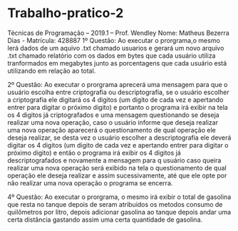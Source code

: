# Trabalho-pratico-2 
Técnicas de Programação – 2019.1 – Prof. Wendley Nome: Matheus Bezerra Dias - Matrícula: 428887
1º Questão:
Ao executar o prorgrama,o mesmo lerá dados de um aquivo .txt chamado usuarios e gerará um novo arquivo .txt chamado relatório com os dados em bytes que cada usuário utiliza tranformados em megabytes junto as porcentagens que cada usuário está utilizando em relação ao total.

2º Questão:
Ao executar o prorgrama aprecerá uma mensagem para que o usuário escolha entre criptografia ou descriptografia, se o usuário escolher a criptografia ele digitará os 4 digitos (um digito de cada vez e apertando entrer para digitar o próximo digito) e portanto o programa irá exibir na tela os 4 digitos já criptografados e uma mensagem questionando se deseja realizar uma nova operação, caso o usuário informe que deseja realizar uma nova operação aparecerá o questionamento de qual operação ele deseja realizar, se desta vez o usuário escolher a descriptografia ele deverá digitar os 4 digitos (um digito de cada vez e apertando entrer para digitar o próximo digito) e então o programa irá exibir os 4 digitos já descriptografados e novamente a mensagem para q usuário caso queira realizar uma nova operação será exibido na tela o questionamento de qual operação ele deseja realizar e assim sucessivamente, até que ele opte por não realizar uma nova operação o programa se encerra.

4º Questão:
Ao executar o prorgrama, o mesmo irá exibir o total de gasolina que resta no tanque depois de seram atribuidos os metodos consumo de quilômetros por litro, depois adicionar gasolina ao tanque depois andar uma certa distância gastando assim uma certa quantidade de gasolina.

